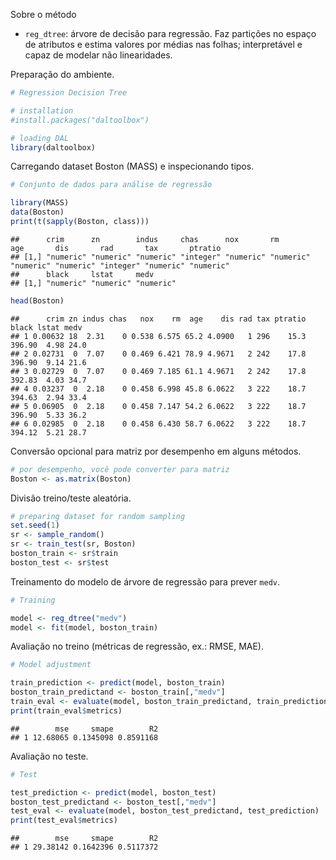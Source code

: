 Sobre o método
- `reg_dtree`: árvore de decisão para regressão. Faz partições no espaço de atributos e estima valores por médias nas folhas; interpretável e capaz de modelar não linearidades.

Preparação do ambiente.

``` r
# Regression Decision Tree

# installation 
#install.packages("daltoolbox")

# loading DAL
library(daltoolbox) 
```

Carregando dataset Boston (MASS) e inspecionando tipos.

``` r
# Conjunto de dados para análise de regressão

library(MASS)
data(Boston)
print(t(sapply(Boston, class)))
```

```
##      crim      zn        indus     chas      nox       rm        age       dis       rad       tax       ptratio  
## [1,] "numeric" "numeric" "numeric" "integer" "numeric" "numeric" "numeric" "numeric" "integer" "numeric" "numeric"
##      black     lstat     medv     
## [1,] "numeric" "numeric" "numeric"
```

``` r
head(Boston)
```

```
##      crim zn indus chas   nox    rm  age    dis rad tax ptratio  black lstat medv
## 1 0.00632 18  2.31    0 0.538 6.575 65.2 4.0900   1 296    15.3 396.90  4.98 24.0
## 2 0.02731  0  7.07    0 0.469 6.421 78.9 4.9671   2 242    17.8 396.90  9.14 21.6
## 3 0.02729  0  7.07    0 0.469 7.185 61.1 4.9671   2 242    17.8 392.83  4.03 34.7
## 4 0.03237  0  2.18    0 0.458 6.998 45.8 6.0622   3 222    18.7 394.63  2.94 33.4
## 5 0.06905  0  2.18    0 0.458 7.147 54.2 6.0622   3 222    18.7 396.90  5.33 36.2
## 6 0.02985  0  2.18    0 0.458 6.430 58.7 6.0622   3 222    18.7 394.12  5.21 28.7
```

Conversão opcional para matriz por desempenho em alguns métodos.

``` r
# por desempenho, você pode converter para matriz
Boston <- as.matrix(Boston)
```

Divisão treino/teste aleatória.

``` r
# preparing dataset for random sampling
set.seed(1)
sr <- sample_random()
sr <- train_test(sr, Boston)
boston_train <- sr$train
boston_test <- sr$test
```

Treinamento do modelo de árvore de regressão para prever `medv`.

``` r
# Training

model <- reg_dtree("medv")
model <- fit(model, boston_train)
```

Avaliação no treino (métricas de regressão, ex.: RMSE, MAE).

``` r
# Model adjustment

train_prediction <- predict(model, boston_train)
boston_train_predictand <- boston_train[,"medv"]
train_eval <- evaluate(model, boston_train_predictand, train_prediction)
print(train_eval$metrics)
```

```
##        mse     smape        R2
## 1 12.68065 0.1345098 0.8591168
```

Avaliação no teste.

``` r
# Test

test_prediction <- predict(model, boston_test)
boston_test_predictand <- boston_test[,"medv"]
test_eval <- evaluate(model, boston_test_predictand, test_prediction)
print(test_eval$metrics)
```

```
##        mse     smape        R2
## 1 29.38142 0.1642396 0.5117372
```
